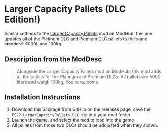 # Larger Capacity Pallets (DLC Edition!)
Similar settings to the [Larger Capacity Pallets]() mod on ModHub, this one updates all of the Platinum DLC and Premium DLC pallets to the same standard: 5000L and 100kg

## Description from the ModDesc
> Alongside the Larger Capacity Pallets mod on ModHub, this mod adds all the pallets for the Platinum and Premium DLCs. All pallets are 5000 liters and weigh 100kg. You're welcome.


## Installation Instructions
1. Download this package from GitHub on the releases page, save the `FS22_LargerCapacityPallets_DLC.zip` into your mod folder.
2. Launch the game, and select the mod to load into the game
3. All pallets from those two DLCs should be addjusted when they spawn.
